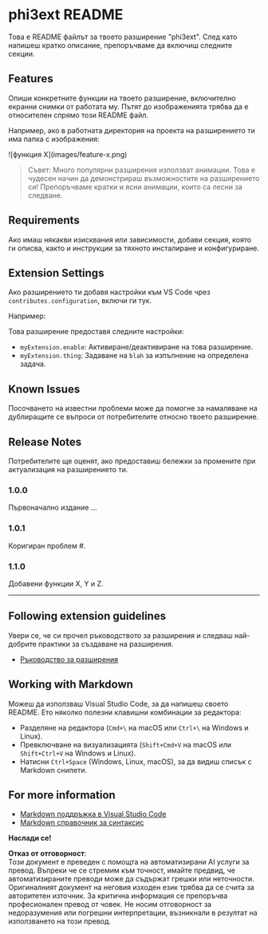 # phi3ext README

Това е README файлът за твоето разширение "phi3ext". След като напишеш кратко описание, препоръчваме да включиш следните секции.

## Features

Опиши конкретните функции на твоето разширение, включително екранни снимки от работата му. Пътят до изображенията трябва да е относителен спрямо този README файл.

Например, ако в работната директория на проекта на разширението ти има папка с изображения:

\!\[функция X\]\(images/feature-x.png\)

> Съвет: Много популярни разширения използват анимации. Това е чудесен начин да демонстрираш възможностите на разширението си! Препоръчваме кратки и ясни анимации, които са лесни за следване.

## Requirements

Ако имаш някакви изисквания или зависимости, добави секция, която ги описва, както и инструкции за тяхното инсталиране и конфигуриране.

## Extension Settings

Ако разширението ти добавя настройки към VS Code чрез `contributes.configuration`, включи ги тук.

Например:

Това разширение предоставя следните настройки:

* `myExtension.enable`: Активиране/деактивиране на това разширение.
* `myExtension.thing`: Задаване на `blah` за изпълнение на определена задача.

## Known Issues

Посочването на известни проблеми може да помогне за намаляване на дублиращите се въпроси от потребителите относно твоето разширение.

## Release Notes

Потребителите ще оценят, ако предоставиш бележки за промените при актуализация на разширението ти.

### 1.0.0

Първоначално издание ...

### 1.0.1

Коригиран проблем #.

### 1.1.0

Добавени функции X, Y и Z.

---

## Following extension guidelines

Увери се, че си прочел ръководството за разширения и следваш най-добрите практики за създаване на разширения.

* [Ръководство за разширения](https://code.visualstudio.com/api/references/extension-guidelines?WT.mc_id=aiml-137032-kinfeylo)

## Working with Markdown

Можеш да използваш Visual Studio Code, за да напишеш своето README. Ето няколко полезни клавишни комбинации за редактора:

* Разделяне на редактора (`Cmd+\` на macOS или `Ctrl+\` на Windows и Linux).
* Превключване на визуализацията (`Shift+Cmd+V` на macOS или `Shift+Ctrl+V` на Windows и Linux).
* Натисни `Ctrl+Space` (Windows, Linux, macOS), за да видиш списък с Markdown снипети.

## For more information

* [Markdown поддръжка в Visual Studio Code](http://code.visualstudio.com/docs/languages/markdown?WT.mc_id=aiml-137032-kinfeylo)
* [Markdown справочник за синтаксис](https://help.github.com/articles/markdown-basics/)

**Наслади се!**

**Отказ от отговорност**:  
Този документ е преведен с помощта на автоматизирани AI услуги за превод. Въпреки че се стремим към точност, имайте предвид, че автоматизираните преводи може да съдържат грешки или неточности. Оригиналният документ на неговия изходен език трябва да се счита за авторитетен източник. За критична информация се препоръчва професионален превод от човек. Не носим отговорност за недоразумения или погрешни интерпретации, възникнали в резултат на използването на този превод.
